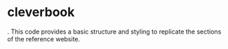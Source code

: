# cleverbook
. This code provides a basic structure and styling to replicate the sections of the reference website.
